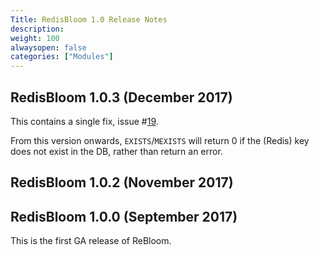 ```yaml
---
Title: RedisBloom 1.0 Release Notes
description:
weight: 100
alwaysopen: false
categories: ["Modules"]
---
```

## RedisBloom 1.0.3 (December 2017)

This contains a single fix, issue #[19](https://github.com/RedisBloom/RedisBloom/issues/19).

From this version onwards, `EXISTS`/`MEXISTS` will return 0 if the (Redis) key does not exist in the DB, rather than return an error.

## RedisBloom 1.0.2 (November 2017)

## RedisBloom 1.0.0 (September 2017)

This is the first GA release of ReBloom.
